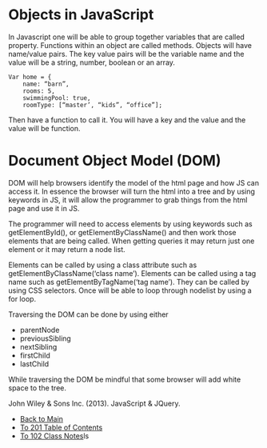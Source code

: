 # Objects in JavaScript

In Javascript one will be able to group together variables that are called property. Functions within an object are called methods. Objects will have name/value pairs. The key value pairs will be the variable name and the value will be a string, number, boolean or an array.

```
Var home = {
	name: “barn”,
	rooms: 5,
	swimmingPool: true,
	roomType: [“master’, “kids”, “office”];
```

Then have a function to call it. You will have a key and the value and the value will be function.

# Document Object Model (DOM)

DOM will help browsers identify the model of the html page and how JS can access it. In essence the browser will turn the html into a tree and by using keywords in JS, it will allow the programmer to grab things from the html page and use it in JS.

The programmer will need to access elements by using keywords such as getElementById(), or getElementByClassName() and then work those elements that are being called. When getting queries it may return just one element or it may return a node list.

Elements can be called by using a class attribute such as getElementByClassName(‘class name’). Elements can be called using a tag name such as getElementByTagName(‘tag name’). They can be called by using CSS selectors. Once will be able to loop through nodelist by using a for loop.

Traversing the DOM can be done by using either

- parentNode
- previousSibling
- nextSibling
- firstChild
- lastChild 

While traversing the DOM be mindful that some browser will add white space to the tree.

John Wiley & Sons Inc. (2013). JavaScript & JQuery. 

- [Back to Main](README.md)
- [To 201 Table of Contents](class_201_notes.md)
- [To 102 Class Notes](class_102_notes.md)ls